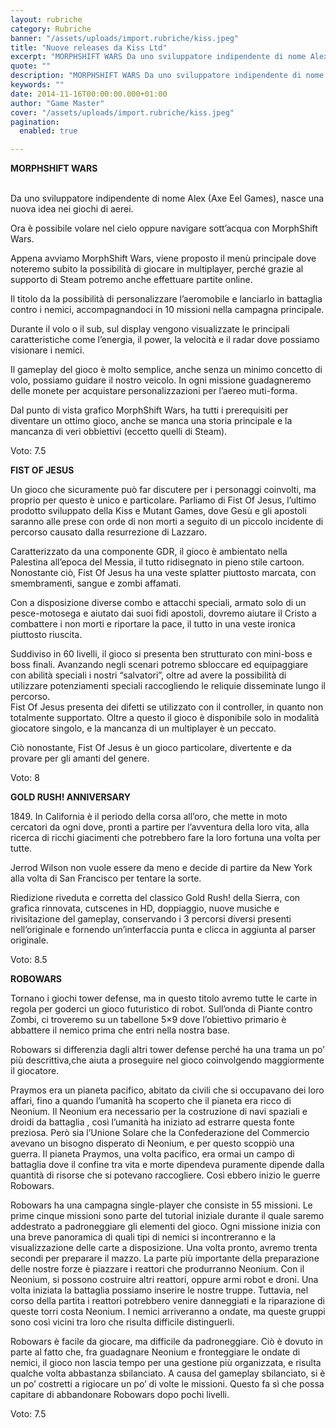 ```yaml
---
layout: rubriche
category: Rubriche
banner: "/assets/uploads/import.rubriche/kiss.jpeg"
title: "Nuove releases da Kiss Ltd"
excerpt: "MORPHSHIFT WARS Da uno sviluppatore indipendente di nome Alex (Axe Eel Games), nasce una nuova idea nei giochi di aerei. Ora è possibile volare nel cielo oppure navigare sott’acqua con MorphShift Wars. Appena avviamo MorphShift Wars, viene proposto il menù principale dove noteremo subito la possibilità di giocare in multiplayer, perché grazie al supporto di [&hellip"
quote: ""
description: "MORPHSHIFT WARS Da uno sviluppatore indipendente di nome Alex (Axe Eel Games), nasce una nuova idea nei giochi di aerei. Ora è possibile volare nel cielo oppure navigare sott’acqua con MorphShift Wars. Appena avviamo MorphShift Wars, viene proposto il menù principale dove noteremo subito la possibilità di giocare in multiplayer, perché grazie al supporto di [&hellip"
keywords: ""
date: 2014-11-16T00:00:00.000+01:00
author: "Game Master"
cover: "/assets/uploads/import.rubriche/kiss.jpeg"
pagination:
  enabled: true

---
```


**MORPHSHIFT WARS**

[](https://hotmc.com/wp-content/uploads/2014/11/morphshift-wars-cover.jpg)  
Da uno sviluppatore indipendente di nome Alex (Axe Eel Games), nasce una nuova idea nei giochi di aerei.

Ora è possibile volare nel cielo oppure navigare sott’acqua con MorphShift Wars.

Appena avviamo MorphShift Wars, viene proposto il menù principale dove noteremo subito la possibilità di giocare in multiplayer, perché grazie al supporto di Steam potremo anche effettuare partite online.

Il titolo da la possibilità di personalizzare l’aeromobile e lanciarlo in battaglia contro i nemici, accompagnandoci in 10 missioni nella campagna principale.

Durante il volo o il sub, sul display vengono visualizzate le principali caratteristiche come l’energia, il power, la velocità e il radar dove possiamo visionare i nemici.

Il gameplay del gioco è molto semplice, anche senza un minimo concetto di volo, possiamo guidare il nostro veicolo. In ogni missione guadagneremo delle monete per acquistare personalizzazioni per l’aereo muti-forma.

Dal punto di vista grafico MorphShift Wars, ha tutti i prerequisiti per diventare un ottimo gioco, anche se manca una storia principale e la mancanza di veri obbiettivi (eccetto quelli di Steam).

Voto: 7.5

**FIST OF JESUS**

[](https://hotmc.com/wp-content/uploads/2014/11/fist-of-jesus-cover.jpg)

Un gioco che sicuramente può far discutere per i personaggi coinvolti, ma proprio per questo è unico e particolare. Parliamo di Fist Of Jesus, l’ultimo prodotto sviluppato della Kiss e Mutant Games, dove Gesù e gli apostoli saranno alle prese con orde di non morti a seguito di un piccolo incidente di percorso causato dalla resurrezione di Lazzaro.

Caratterizzato da una componente GDR, il gioco è ambientato nella Palestina all’epoca del Messia, il tutto ridisegnato in pieno stile cartoon. Nonostante ciò, Fist Of Jesus ha una veste splatter piuttosto marcata, con smembramenti, sangue e zombi affamati.

Con a disposizione diverse combo e attacchi speciali, armato solo di un pesce-motosega e aiutato dai suoi fidi apostoli, dovremo aiutare il Cristo a combattere i non morti e riportare la pace, il tutto in una veste ironica piuttosto riuscita.

Suddiviso in 60 livelli, il gioco si presenta ben strutturato con mini-boss e boss finali. Avanzando negli scenari potremo sbloccare ed equipaggiare con abilità speciali i nostri “salvatori”, oltre ad avere la possibilità di utilizzare potenziamenti speciali raccogliendo le reliquie disseminate lungo il percorso.  
Fist Of Jesus presenta dei difetti se utilizzato con il controller, in quanto non totalmente supportato. Oltre a questo il gioco è disponibile solo in modalità giocatore singolo, e la mancanza di un multiplayer è un peccato.

Ciò nonostante, Fist Of Jesus è un gioco particolare, divertente e da provare per gli amanti del genere.

Voto: 8

**GOLD RUSH! ANNIVERSARY**

[](https://hotmc.com/wp-content/uploads/2014/11/gold.jpg)

1849\. In California è il periodo della corsa all’oro, che mette in moto cercatori da ogni dove, pronti a partire per l’avventura della loro vita, alla ricerca di ricchi giacimenti che potrebbero fare la loro fortuna una volta per tutte.

Jerrod Wilson non vuole essere da meno e decide di partire da New York alla volta di San Francisco per tentare la sorte.

Riedizione riveduta e corretta del classico Gold Rush! della Sierra, con grafica rinnovata, cutscenes in HD, doppiaggio, nuove musiche e rivisitazione del gameplay, conservando i 3 percorsi diversi presenti nell’originale e fornendo un’interfaccia punta e clicca in aggiunta al parser originale.

Voto: 8.5

**ROBOWARS**

[](https://hotmc.com/wp-content/uploads/2014/11/Robo-Wars.jpg)

Tornano i giochi tower defense, ma in questo titolo avremo tutte le carte in regola per goderci un gioco futuristico di robot. Sull’onda di Piante contro Zombi, ci troveremo su un tabellone 5×9 dove l’obiettivo primario è abbattere il nemico prima che entri nella nostra base.

Robowars si differenzia dagli altri tower defense perché ha una trama un po’ più descrittiva,che aiuta a proseguire nel gioco coinvolgendo maggiormente il giocatore.

Praymos era un pianeta pacifico, abitato da civili che si occupavano dei loro affari, fino a quando l’umanità ha scoperto che il pianeta era ricco di Neonium. Il Neonium era necessario per la costruzione di navi spaziali e droidi da battaglia , così l’umanità ha iniziato ad estrarre questa fonte preziosa. Però sia l’Unione Solare che la Confederazione del Commercio avevano un bisogno disperato di Neonium, e per questo scoppiò una guerra. Il pianeta Praymos, una volta pacifico, era ormai un campo di battaglia dove il confine tra vita e morte dipendeva puramente dipende dalla quantità di risorse che si potevano raccogliere. Così ebbero inizio le guerre Robowars.

Robowars ha una campagna single-player che consiste in 55 missioni. Le prime cinque missioni sono parte del tutorial iniziale durante il quale saremo addestrato a padroneggiare gli elementi del gioco. Ogni missione inizia con una breve panoramica di quali tipi di nemici si incontreranno e la visualizzazione delle carte a disposizione. Una volta pronto, avremo trenta secondi per preparare il mazzo. La parte più importante della preparazione delle nostre forze è piazzare i reattori che produrranno Neonium. Con il Neonium, si possono costruire altri reattori, oppure armi robot e droni. Una volta iniziata la battaglia possiamo inserire le nostre truppe. Tuttavia, nel corso della partita i reattori potrebbero venire danneggiati e la riparazione di queste torri costa Neonium. I nemici arriveranno a ondate, ma queste gruppi sono così vicini tra loro che risulta difficile distinguerli.

Robowars è facile da giocare, ma difficile da padroneggiare. Ciò è dovuto in parte al fatto che, fra guadagnare Neonium e fronteggiare le ondate di nemici, il gioco non lascia tempo per una gestione più organizzata, e risulta qualche volta abbastanza sbilanciato. A causa del gameplay sbilanciato, si è un po’ costretti a rigiocare un po’ di volte le missioni. Questo fa sì che possa capitare di abbandonare Robowars dopo pochi livelli.

Voto: 7.5